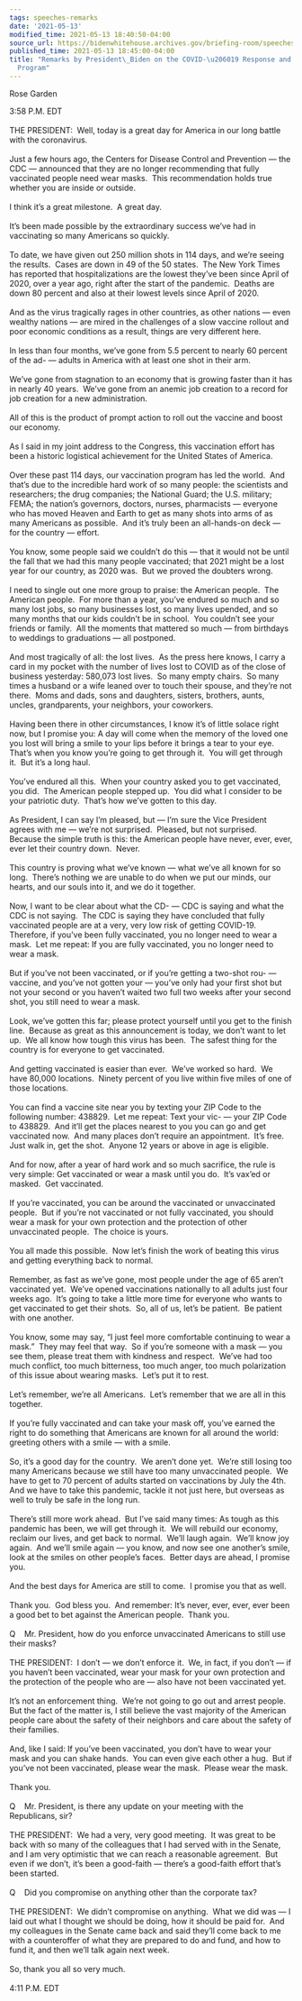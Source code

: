 ```yaml
---
tags: speeches-remarks
date: '2021-05-13'
modified_time: 2021-05-13 18:40:50-04:00
source_url: https://bidenwhitehouse.archives.gov/briefing-room/speeches-remarks/2021/05/13/remarks-by-president-biden-on-the-covid-19-response-and-the-vaccination-program-3/
published_time: 2021-05-13 18:45:00-04:00
title: "Remarks by President\_Biden on the COVID-\u206019 Response and the Vaccination\_\
  Program"
---
```

 
Rose Garden

3:58 P.M. EDT  
   
THE PRESIDENT:  Well, today is a great day for America in our long
battle with the coronavirus.  
   
Just a few hours ago, the Centers for Disease Control and Prevention —
the CDC — announced that they are no longer recommending that fully
vaccinated people need wear masks.  This recommendation holds true
whether you are inside or outside.  
   
I think it’s a great milestone.  A great day.  
   
It’s been made possible by the extraordinary success we’ve had in
vaccinating so many Americans so quickly.  
   
To date, we have given out 250 million shots in 114 days, and we’re
seeing the results.  Cases are down in 49 of the 50 states.  The New
York Times has reported that hospitalizations are the lowest they’ve
been since April of 2020, over a year ago, right after the start of the
pandemic.  Deaths are down 80 percent and also at their lowest levels
since April of 2020.  
   
And as the virus tragically rages in other countries, as other nations —
even wealthy nations — are mired in the challenges of a slow vaccine
rollout and poor economic conditions as a result, things are very
different here.   
   
In less than four months, we’ve gone from 5.5 percent to nearly 60
percent of the ad- — adults in America with at least one shot in their
arm.  
   
We’ve gone from stagnation to an economy that is growing faster than it
has in nearly 40 years.  We’ve gone from an anemic job creation to a
record for job creation for a new administration.  
   
All of this is the product of prompt action to roll out the vaccine and
boost our economy.   
   
As I said in my joint address to the Congress, this vaccination effort
has been a historic logistical achievement for the United States of
America.   
   
Over these past 114 days, our vaccination program has led the world. 
And that’s due to the incredible hard work of so many people: the
scientists and researchers; the drug companies; the National Guard; the
U.S. military; FEMA; the nation’s governors, doctors, nurses,
pharmacists — everyone who has moved Heaven and Earth to get as many
shots into arms of as many Americans as possible.  And it’s truly been
an all-hands-on deck — for the country — effort.  
      
You know, some people said we couldn’t do this — that it would not be
until the fall that we had this many people vaccinated; that 2021 might
be a lost year for our country, as 2020 was.  But we proved the doubters
wrong.   
   
I need to single out one more group to praise: the American people.  The
American people.  For more than a year, you’ve endured so much and so
many lost jobs, so many businesses lost, so many lives upended, and so
many months that our kids couldn’t be in school.  You couldn’t see your
friends or family.  All the moments that mattered so much — from
birthdays to weddings to graduations — all postponed.   
   
And most tragically of all: the lost lives.  As the press here knows, I
carry a card in my pocket with the number of lives lost to COVID as of
the close of business yesterday: 580,073 lost lives.  So many empty
chairs.  So many times a husband or a wife leaned over to touch their
spouse, and they’re not there.  Moms and dads, sons and daughters,
sisters, brothers, aunts, uncles, grandparents, your neighbors, your
coworkers.   
   
Having been there in other circumstances, I know it’s of little solace
right now, but I promise you: A day will come when the memory of the
loved one you lost will bring a smile to your lips before it brings a
tear to your eye.  That’s when you know you’re going to get through it. 
You will get through it.  But it’s a long haul.   
   
You’ve endured all this.  When your country asked you to get vaccinated,
you did.  The American people stepped up.  You did what I consider to be
your patriotic duty.  That’s how we’ve gotten to this day.   
   
As President, I can say I’m pleased, but — I’m sure the Vice President
agrees with me — we’re not surprised.  Pleased, but not surprised. 
Because the simple truth is this: the American people have never, ever,
ever, ever let their country down.  Never.   
   
This country is proving what we’ve known — what we’ve all known for so
long.  There’s nothing we are unable to do when we put our minds, our
hearts, and our souls into it, and we do it together.   
   
Now, I want to be clear about what the CD- — CDC is saying and what the
CDC is not saying.  The CDC is saying they have concluded that fully
vaccinated people are at a very, very low risk of getting COVID-19. 
Therefore, if you’ve been fully vaccinated, you no longer need to wear a
mask.  Let me repeat: If you are fully vaccinated, you no longer need to
wear a mask.    
   
But if you’ve not been vaccinated, or if you’re getting a two-shot rou-
— vaccine, and you’ve not gotten your — you’ve only had your first shot
but not your second or you haven’t waited two full two weeks after your
second shot, you still need to wear a mask.   
   
Look, we’ve gotten this far; please protect yourself until you get to
the finish line.  Because as great as this announcement is today, we
don’t want to let up.  We all know how tough this virus has been.  The
safest thing for the country is for everyone to get vaccinated.   
   
And getting vaccinated is easier than ever.  We’ve worked so hard.  We
have 80,000 locations.  Ninety percent of you live within five miles of
one of those locations.   
   
You can find a vaccine site near you by texting your ZIP Code to the
following number: 438829.  Let me repeat: Text your vic- — your ZIP Code
to 438829.  And it’ll get the places nearest to you you can go and get
vaccinated now.  And many places don’t require an appointment.  It’s
free.  Just walk in, get the shot.  Anyone 12 years or above in age is
eligible.  
   
And for now, after a year of hard work and so much sacrifice, the rule
is very simple: Get vaccinated or wear a mask until you do.  It’s vax’ed
or masked.  Get vaccinated.   
   
If you’re vaccinated, you can be around the vaccinated or unvaccinated
people.  But if you’re not vaccinated or not fully vaccinated, you
should wear a mask for your own protection and the protection of other
unvaccinated people.  The choice is yours.   
   
You all made this possible.  Now let’s finish the work of beating this
virus and getting everything back to normal.   
   
Remember, as fast as we’ve gone, most people under the age of 65 aren’t
vaccinated yet.  We’ve opened vaccinations nationally to all adults just
four weeks ago.  It’s going to take a little more time for everyone who
wants to get vaccinated to get their shots.  So, all of us, let’s be
patient.  Be patient with one another.  
   
You know, some may say, “I just feel more comfortable continuing to wear
a mask.”  They may feel that way.  So if you’re someone with a mask —
you see them, please treat them with kindness and respect.  We’ve had
too much conflict, too much bitterness, too much anger, too much
polarization of this issue about wearing masks.  Let’s put it to
rest.   
   
Let’s remember, we’re all Americans.  Let’s remember that we are all in
this together.   
   
If you’re fully vaccinated and can take your mask off, you’ve earned the
right to do something that Americans are known for all around the world:
greeting others with a smile — with a smile.   
   
So, it’s a good day for the country.  We aren’t done yet.  We’re still
losing too many Americans because we still have too many unvaccinated
people.  We have to get to 70 percent of adults started on vaccinations
by July the 4th.  And we have to take this pandemic, tackle it not just
here, but overseas as well to truly be safe in the long run.   
   
There’s still more work ahead.  But I’ve said many times: As tough as
this pandemic has been, we will get through it.  We will rebuild our
economy, reclaim our lives, and get back to normal.  We’ll laugh again. 
We’ll know joy again.  And we’ll smile again — you know, and now see one
another’s smile, look at the smiles on other people’s faces.  Better
days are ahead, I promise you.   
   
And the best days for America are still to come.  I promise you that as
well.  
   
Thank you.  God bless you.  And remember: It’s never, ever, ever, ever
been a good bet to bet against the American people.  Thank you.  
   
Q    Mr. President, how do you enforce unvaccinated Americans to still
use their masks?  
   
THE PRESIDENT:  I don’t — we don’t enforce it.  We, in fact, if you
don’t — if you haven’t been vaccinated, wear your mask for your own
protection and the protection of the people who are — also have not been
vaccinated yet.   
   
It’s not an enforcement thing.  We’re not going to go out and arrest
people.   But the fact of the matter is, I still believe the vast
majority of the American people care about the safety of their neighbors
and care about the safety of their families.   
   
And, like I said: If you’ve been vaccinated, you don’t have to wear your
mask and you can shake hands.  You can even give each other a hug.  But
if you’ve not been vaccinated, please wear the mask.  Please wear the
mask.   
   
Thank you.  
   
Q    Mr. President, is there any update on your meeting with the
Republicans, sir?  
   
THE PRESIDENT:  We had a very, very good meeting.  It was great to be
back with so many of the colleagues that I had served with in the
Senate, and I am very optimistic that we can reach a reasonable
agreement.  But even if we don’t, it’s been a good-faith — there’s a
good-faith effort that’s been started.  
   
Q    Did you compromise on anything other than the corporate tax?  
   
THE PRESIDENT:  We didn’t compromise on anything.  What we did was — I
laid out what I thought we should be doing, how it should be paid for. 
And my colleagues in the Senate came back and said they’ll come back to
me with a counteroffer of what they are prepared to do and fund, and how
to fund it, and then we’ll talk again next week.  
   
So, thank you all so very much.  
   
4:11 P.M. EDT
